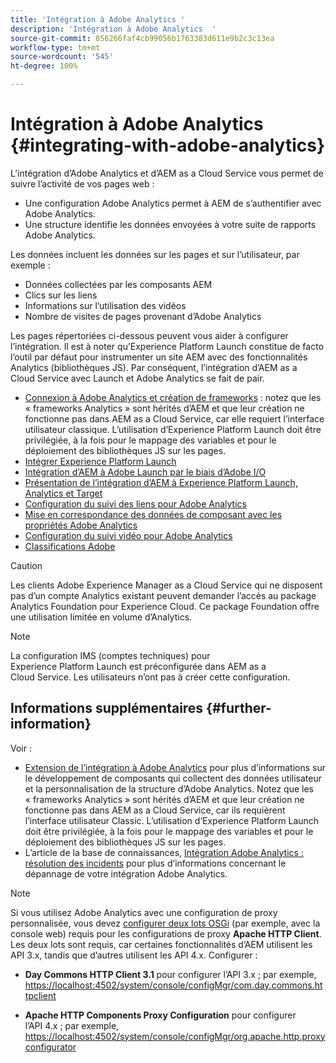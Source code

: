 ```yaml
---
title: 'Intégration à Adobe Analytics '
description: 'Intégration à Adobe Analytics  '
source-git-commit: 856266faf4cb99056b1763383d611e9b2c3c13ea
workflow-type: tm+mt
source-wordcount: '545'
ht-degree: 100%

---
```



# Intégration à Adobe Analytics {#integrating-with-adobe-analytics}

L’intégration d’Adobe Analytics et d’AEM as a Cloud Service vous permet de suivre l’activité de vos pages web :

* Une configuration Adobe Analytics permet à AEM de s’authentifier avec Adobe Analytics.
* Une structure identifie les données envoyées à votre suite de rapports Adobe Analytics.

Les données incluent les données sur les pages et sur l’utilisateur, par exemple :

* Données collectées par les composants AEM
* Clics sur les liens
* Informations sur l’utilisation des vidéos
* Nombre de visites de pages provenant d’Adobe Analytics

Les pages répertoriées ci-dessous peuvent vous aider à configurer l’intégration. Il est à noter qu’Experience Platform Launch constitue de facto l’outil par défaut pour instrumenter un site AEM avec des fonctionnalités Analytics (bibliothèques JS). Par conséquent, l’intégration d’AEM as a Cloud Service avec Launch et Adobe Analytics se fait de pair.

* [Connexion à Adobe Analytics et création de frameworks](https://experienceleague.adobe.com/docs/experience-manager-65/administering/integration/adobeanalytics-connect.html?lang=fr) : notez que les « frameworks Analytics » sont hérités d’AEM et que leur création ne fonctionne pas dans AEM as a Cloud Service, car elle requiert l’interface utilisateur classique. L’utilisation d’Experience Platform Launch doit être privilégiée, à la fois pour le mappage des variables et pour le déploiement des bibliothèques JS sur les pages.
* [Intégrer Experience Platform Launch](https://experienceleague.adobe.com/docs/experience-manager-learn/sites/integrations/adobe-launch-integration-tutorial-understand.html?lang=fr)
* [Intégration d’AEM à Adobe Launch par le biais d’Adobe I/O](https://helpx.adobe.com/fr/experience-manager/using/aem_launch_adobeio_integration.html)
* [Présentation de l’intégration d’AEM à Experience Platform Launch, Analytics et Target](https://helpx.adobe.com/fr/experience-manager/kt/integration/using/aem-launch-integration-tutorial-understand.html)
* [Configuration du suivi des liens pour Adobe Analytics](https://experienceleague.adobe.com/docs/experience-manager-65/administering/integration/adobeanalytics-link.html?lang=fr)
* [Mise en correspondance des données de composant avec les propriétés Adobe Analytics](https://experienceleague.adobe.com/docs/experience-manager-65/administering/integration/adobeanalytics-mapping.html?lang=fr)
* [Configuration du suivi vidéo pour Adobe Analytics](https://experienceleague.adobe.com/docs/experience-manager-65/administering/integration/adobeanalytics-video.html?lang=fr)
* [Classifications Adobe](https://experienceleague.adobe.com/docs/experience-manager-65/administering/integration/adobeanalytics-classifications.html?lang=fr)

>[!CAUTION]
>
>Les clients Adobe Experience Manager as a Cloud Service qui ne disposent pas d’un compte Analytics existant peuvent demander l’accès au package Analytics Foundation pour Experience Cloud.  Ce package Foundation offre une utilisation limitée en volume d’Analytics.

>[!NOTE]
>
>La configuration IMS (comptes techniques) pour Experience Platform Launch est préconfigurée dans AEM as a Cloud Service. Les utilisateurs n’ont pas à créer cette configuration.

## Informations supplémentaires {#further-information}

Voir :

* [Extension de l’intégration à Adobe Analytics](https://experienceleague.adobe.com/docs/experience-manager-65/developing/extending-aem/extending-analytics/extending-analytics.html?lang=fr) pour plus d’informations sur le développement de composants qui collectent des données utilisateur et la personnalisation de la structure d’Adobe Analytics. Notez que les « frameworks Analytics » sont hérités d’AEM et que leur création ne fonctionne pas dans AEM as a Cloud Service, car ils requièrent l’interface utilisateur Classic. L’utilisation d’Experience Platform Launch doit être privilégiée, à la fois pour le mappage des variables et pour le déploiement des bibliothèques JS sur les pages.
* L’article de la base de connaissances, [Intégration Adobe Analytics : résolution des incidents](https://helpx.adobe.com/fr/experience-manager/kb/sitecatalystintegrationtroubleshooting.html) pour plus d’informations concernant le dépannage de votre intégration Adobe Analytics.

>[!NOTE]
>
>Si vous utilisez Adobe Analytics avec une configuration de proxy personnalisée, vous devez [configurer deux lots OSGi](https://experienceleague.adobe.com/docs/experience-manager-65/deploying/configuring/configuring-osgi.html?lang=fr) (par exemple, avec la console web) requis pour les configurations de proxy **Apache HTTP Client**. Les deux lots sont requis, car certaines fonctionnalités d’AEM utilisent les API 3.x, tandis que d’autres utilisent les API 4.x. Configurer :
>
>* **Day Commons HTTP Client 3.1** pour configurer l’API 3.x ;
>  par exemple, [https://localhost:4502/system/console/configMgr/com.day.commons.httpclient](https://localhost:4502/system/console/configMgr/com.day.commons.httpclient)
>
>* **Apache HTTP Components Proxy Configuration** pour configurer l’API 4.x ;
>  par exemple, [https://localhost:4502/system/console/configMgr/org.apache.http.proxyconfigurator](https://localhost:4502/system/console/configMgr/org.apache.http.proxyconfigurator)
>


